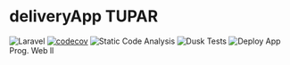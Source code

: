 # deliveryApp TUPAR
![Laravel](https://github.com/agusescalante/deliveryApp/workflows/Laravel/badge.svg)
[![codecov](https://codecov.io/gh/agusescalante/deliveryApp/branch/master/graph/badge.svg)](https://codecov.io/gh/agusescalante/deliveryApp)
![Static Code Analysis](https://github.com/agusescalante/deliveryApp/workflows/Static%20Code%20Analysis/badge.svg)
![Dusk Tests](https://github.com/agusescalante/deliveryApp/workflows/Dusk%20Tests/badge.svg)
![Deploy](https://github.com/agusescalante/deliveryApp/workflows/Deploy/badge.svg)
App Prog. Web ll
